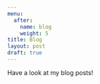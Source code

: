 ```yaml
---
menu:
  after:
    name: blog
    weight: 5
title: Blog
layout: post
draft: true
---
```


Have a look at my blog posts!